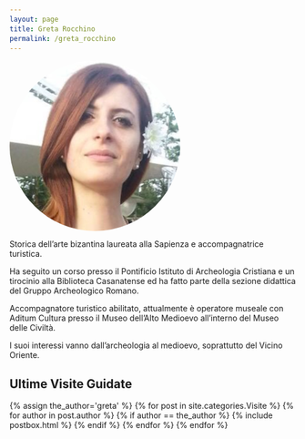 ```yaml
---
layout: page
title: Greta Rocchino
permalink: /greta_rocchino
---
```


<style>
img {
border-radius: 50%;
}
</style>
<img src="assets/images/greta.png" width="300" height="300" align="center">


Storica dell’arte bizantina laureata alla Sapienza e accompagnatrice turistica.

Ha seguito un corso presso il Pontificio Istituto di Archeologia Cristiana e un tirocinio alla Biblioteca Casanatense ed ha fatto parte della sezione didattica del Gruppo Archeologico Romano.

Accompagnatore turistico abilitato, attualmente è operatore museale con Aditum Cultura presso il Museo dell’Alto Medioevo all’interno del Museo delle Civiltà.

I suoi interessi vanno dall’archeologia al medioevo, soprattutto del Vicino Oriente.

<section class="recent-posts">
<div class="section-title">
    <h2>Ultime Visite Guidate</h2>
</div>
<div class="row listrecent">
{% assign the_author='greta' %}
{% for post in site.categories.Visite %}
  {% for author in post.author %}
    {% if author == the_author %}
      {% include postbox.html %}
    {% endif %}
  {% endfor %}
{% endfor %}
</div>
</section>
